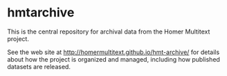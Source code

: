 # hmtarchive #

This is the central repository for archival data from the Homer Multitext project.

See the web site at <http://homermultitext.github.io/hmt-archive/> for details about how the project is organized and managed, including how published datasets are released.
